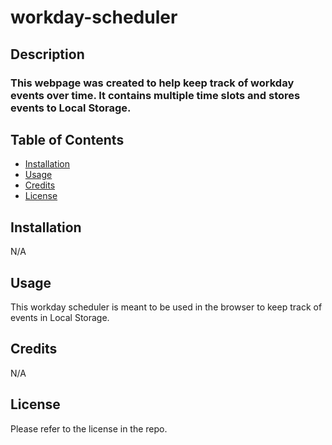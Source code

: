 # workday-scheduler

## Description
### This webpage was created to help keep track of workday events over time. It contains multiple time slots and stores events to Local Storage.

## Table of Contents

- [Installation](#installation)
- [Usage](#Usage)
- [Credits](#Credits)
- [License](#License)

## Installation
N/A

## Usage
This workday scheduler is meant to be used in the browser to keep track of events in Local Storage.

## Credits
N/A

## License
Please refer to the license in the repo.